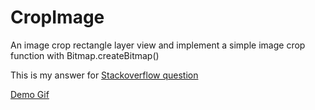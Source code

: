 # CropImage

An image crop rectangle layer view and implement a simple image crop function with Bitmap.createBitmap()

This is my answer for [Stackoverflow question](https://stackoverflow.com/a/56116439/4593755)

[Demo Gif](https://gfycat.com/spiffyrightcopperhead)
